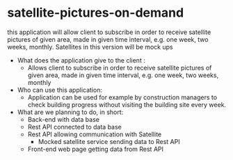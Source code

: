 # satellite-pictures-on-demand
this application will allow client to subscribe in order to receive satellite pictures of given area, made in given time interval, e.g. one week, two weeks, monthly. Satellites in this version will be mock ups


* What does the application give to the client :
  * Allows client to subscribe in order to receive satellite pictures of given area, made in given time interval, e.g. one week, two weeks, monthly
* Who can use this application:
  * Application can be used for example by construction managers to check building progress without visiting the building site every week.
* What are we planning to do, in short:
  * Back-end with data base
  * Rest API connected to data base
  * Rest API allowing communication with Satellite
    * Mocked satellite service sending data to Rest API
  * Front-end web page getting data from Rest API 
